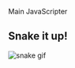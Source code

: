 Main JavaScripter 

## Snake it up!
![snake gif](https://github.com/Ristwolf/Ristwolf/blob/output/github-contribution-grid-snake.gif)

<!---
Ristwolf/Ristwolf is a ✨ special ✨ repository because its `README.md` (this file) appears on your GitHub profile.
You can click the Preview link to take a look at your changes.
--->
